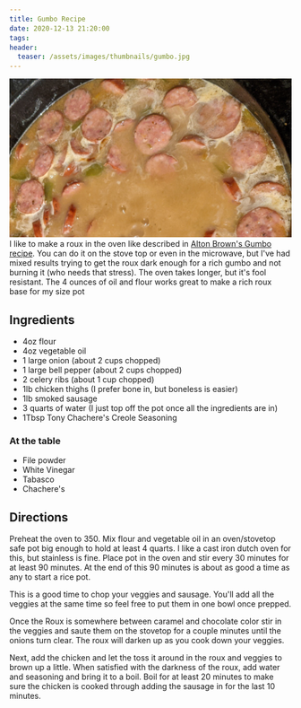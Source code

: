 ```yaml
---
title: Gumbo Recipe
date: 2020-12-13 21:20:00
tags:
header:
  teaser: /assets/images/thumbnails/gumbo.jpg
---
```

![a pot of gumbo](/assets/images/gumbo.jpg)
I like to make a roux in the oven like described in [Alton Brown's Gumbo recipe](https://www.foodnetwork.com/recipes/alton-brown/shrimp-gumbo-recipe-1946875). You can do it on the stove top or even in the microwave, but I've had mixed results trying to get the roux dark enough for a rich gumbo and not burning it (who needs that stress). The oven takes longer, but it's fool resistant. The 4 ounces of oil and flour works great to make a rich roux base for my size pot

## Ingredients

* 4oz flour
* 4oz vegetable oil
* 1 large onion (about 2 cups chopped)
* 1 large bell pepper (about 2 cups chopped)
* 2 celery ribs (about 1 cup chopped)
* 1lb chicken thighs (I prefer bone in, but boneless is easier)
* 1lb smoked sausage
* 3 quarts of water (I just top off the pot once all the ingredients are in)
* 1Tbsp Tony Chachere's Creole Seasoning

### At the table

* File powder
* White Vinegar
* Tabasco
* Chachere's

## Directions

Preheat the oven to 350. Mix flour and vegetable oil in an oven/stovetop safe pot big enough to hold at least 4 quarts. I like a cast iron dutch oven for this, but stainless is fine. Place pot in the oven and stir every 30 minutes for at least 90 minutes. At the end of this 90 minutes is about as good a time as any to start a rice pot.

This is a good time to chop your veggies and sausage. You'll add all the veggies at the same time so feel free to put them in one bowl once prepped.

Once the Roux is somewhere between caramel and chocolate color stir in the veggies and saute them on the stovetop for a couple minutes until the onions turn clear. The roux will darken up as you cook down your veggies.

Next, add the chicken and let the toss it around in the roux and veggies to brown up a little. When satisfied with the darkness of the roux, add water and seasoning and bring it to a boil. Boil for at least 20 minutes to make sure the chicken is cooked through adding the sausage in for the last 10 minutes.
